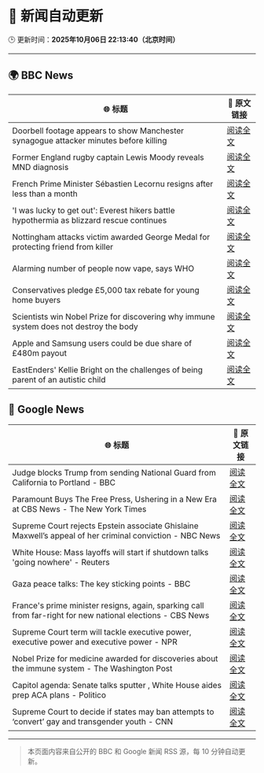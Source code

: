 # 🧠 新闻自动更新

🕒 更新时间：**2025年10月06日 22:13:40（北京时间）**

---

## 🌍 BBC News

| 🌐 标题 | 🔗 原文链接 |
|--------|-------------|
| Doorbell footage appears to show Manchester synagogue attacker minutes before killing | [阅读全文](https://www.bbc.com/news/articles/c62ne93n090o?at_medium=RSS&at_campaign=rss) |
| Former England rugby captain Lewis Moody reveals MND diagnosis | [阅读全文](https://www.bbc.com/sport/rugby-union/articles/cz7rddrrlqno?at_medium=RSS&at_campaign=rss) |
| French Prime Minister Sébastien Lecornu resigns after less than a month | [阅读全文](https://www.bbc.com/news/articles/cewn9k0w9rxo?at_medium=RSS&at_campaign=rss) |
| 'I was lucky to get out': Everest hikers battle hypothermia as blizzard rescue continues | [阅读全文](https://www.bbc.com/news/articles/cj4ykkgxqwko?at_medium=RSS&at_campaign=rss) |
| Nottingham attacks victim awarded George Medal for protecting friend from killer | [阅读全文](https://www.bbc.com/news/articles/cjr5xyn421yo?at_medium=RSS&at_campaign=rss) |
| Alarming number of people now vape, says WHO | [阅读全文](https://www.bbc.com/news/articles/c1kwxjzeez3o?at_medium=RSS&at_campaign=rss) |
| Conservatives pledge £5,000 tax rebate for young home buyers | [阅读全文](https://www.bbc.com/news/articles/c4gzv9j78dyo?at_medium=RSS&at_campaign=rss) |
| Scientists win Nobel Prize for discovering why immune system does not destroy the body | [阅读全文](https://www.bbc.com/news/articles/c2knwvpd7vno?at_medium=RSS&at_campaign=rss) |
| Apple and Samsung users could be due share of £480m payout | [阅读全文](https://www.bbc.com/news/articles/cn0rn7rwk24o?at_medium=RSS&at_campaign=rss) |
| EastEnders' Kellie Bright on the challenges of being parent of an autistic child | [阅读全文](https://www.bbc.com/news/articles/c0jqy8pn275o?at_medium=RSS&at_campaign=rss) |

## 📰 Google News

| 🌐 标题 | 🔗 原文链接 |
|--------|-------------|
| Judge blocks Trump from sending National Guard from California to Portland - BBC | [阅读全文](https://news.google.com/rss/articles/CBMiWkFVX3lxTE5IelhDOEpVcDBkN05DdHNHRWlnSXM2Q0VYbEs1cm95UkxSWVZzOWM1ekx2REx3dDFxRDRLTE9tTktjUU55X0lhb2h1c0JZNHFMcWVjemZad0dQUdIBX0FVX3lxTE9KUS1DSmktaENiUkdYWV93ZzZnWkVvR19IX3pkN1RJMzNrR2JqckRkeWFXd1FqNXlUWHFCRnp3djdXVUk2WTkyZTdGRFVjbkstTFZUTmpXbFpVM21yWFp3?oc=5) |
| Paramount Buys The Free Press, Ushering in a New Era at CBS News - The New York Times | [阅读全文](https://news.google.com/rss/articles/CBMimwFBVV95cUxQcU5BdEhSOTMyN0E5Y3NQRjZIa0JlOFNOX0NUbnJWWE4xTnE2MV90TG9tTWZEU2RoS0Z2OFhlZzR2U2RJa2pBVGtBa2FLYWU5QUlxbjRLOVcwTDBjY2U1Yzlac3dYSGJmcWhGR0xKSGMyZ0JWNUI1LWFOSjdZNUNsZVB2Nkt1NFpqc2J4dkl1SXZncXg0RW5FZGlMUQ?oc=5) |
| Supreme Court rejects Epstein associate Ghislaine Maxwell’s appeal of her criminal conviction - NBC News | [阅读全文](https://news.google.com/rss/articles/CBMixwFBVV95cUxOb1h0N3hTY3VqQ0s3TE9XVHByaWpVY1AyOFc2ZE5qX2dGaW9RaUZuRFVPWnoyYkNQVVpBUlRVR0s1WmxDR1BWZWlVQW04ZzFka2IwZVRPSEptNDFyNnNJV0FsRnpUMkhSTUo4M2g0M1NmbkxjdmFqNFY4VkI0MndYVUs4cU50dVBFd1Zod2dDbUtLR0ZwemhqbTNTRVBqVVZuWVhsTmh6YTZJUzRpWU5rOW44MTRJSmpDbEYwb0xTOW1fSW5OM3dN0gFWQVVfeXFMUEJfOVpvU0ZuOFk2R1d1MVV3LTlYOHlhaE9VYlFfdjN0LWFic1h3VFNOazdqZjBpbHNQbE9vTjdrcC1KNzhMRVQydlRZWHhIN2hHblRQM0E?oc=5) |
| White House: Mass layoffs will start if shutdown talks 'going nowhere' - Reuters | [阅读全文](https://news.google.com/rss/articles/CBMiwAFBVV95cUxOdVdrTlJRT0ZjVk42NEtlTWdVSmk0WV9JMnFKbVBEMTdvRkV0bnE3SHhNZUtOb1Z5Tl9qcFFzOUpVVUFKQk0wMEhMUDRhM2I2U0owaXBWMVdYNTBobFkySWloT2o2akc4dnNoWk1BZmJ1QlFuNENMamd2MW5CM3lfaDhWbndfRGJwenZjZnFSZGJqdG9XeVNOamdIMXk5UUxvMV80VEg1QWZERHNtYkZQcl9hRjZhdFZzdW9UWHRxdDY?oc=5) |
| Gaza peace talks: The key sticking points - BBC | [阅读全文](https://news.google.com/rss/articles/CBMiWkFVX3lxTE10ZHlKd2tZaE1hZ3JmWFh0VF9uUm5maHhvSXFTbDlpWFViR3BQdk9XOTE5Y1ZZZlA0ODZqQm5hU1FIc3VEY3ZLVXFzMVd4cG9wYm1kaFNyRG9Td9IBX0FVX3lxTE1KMHJNLWtpeTNPaURWUzFFcUVCNURYQTQ0UlFkSFNMYm1UUnprLXk1SlhuS1hNUVN5QTc2VFMyQVlsaXJvTEpyUktSaFNPZ21ZWmJLcFdZUEcyNUxPMU1B?oc=5) |
| France's prime minister resigns, again, sparking call from far-right for new national elections - CBS News | [阅读全文](https://news.google.com/rss/articles/CBMikwFBVV95cUxPcHRXTEg5OU5hR1NsZjBnRWtyWWJoTGNscWVYbC1Pa2dldUZSN21oY0tSTGZTaHZ1NmNGZWVhQ1JVSHZlRnI0Q3lBUDlUUXZKMm4zajB3cDlqMVBNWXNhWFJLdUpQLTlpY2k1dEo1VjRRUHROY2Z2M28zd1UyS1N0MlZpYzF4dnl5Tjluam5fYmlYeWfSAZgBQVVfeXFMTVdBbTFPMldEWHJHLUhsZ1RFWGFRRy1ZaThLNFRybHkwbHZsaWtGTDdoQ1ZIYWlhazhKdDZWN0lUMzliVEJ5czBJTUlsSzktYXhuS0Z3Zi1WUmlsRWlRTEFVNFpKTHlmOFVhSXJFMy0wS0JtV1FMaUZpUmZzU2FUNDJRRFA2aDl3Z2d6NGFEMFJzeXEtemxsUmI?oc=5) |
| Supreme Court term will tackle executive power, executive power and executive power - NPR | [阅读全文](https://news.google.com/rss/articles/CBMie0FVX3lxTE41QnJscVBPNFBMM1BMVllWX3RPQjd6YkctdGNiN1dqcklsZlpvVmxTWks1bUZ1VmFYX1Y0ZnZ0ZVNYQ0VEay1OemM0dXBhUjE3TjFWTWhhZXFSOTZiUGlfUGl1T2RFcmxkTUxiYnFVS3IzLTB5bmdNY2VMYw?oc=5) |
| Nobel Prize for medicine awarded for discoveries about the immune system - The Washington Post | [阅读全文](https://news.google.com/rss/articles/CBMimwFBVV95cUxOajI2OGVoLWVMMGZpcG9ldEhJNzdLT084WC0zYVR2ZlBSWEVvY2VmX29zWVE2OTRHWFZMTHZwcU5ZOTZRNDB3cjROYVZNN2hicFIzdjI2aTgxOGYzcTdOM1QxU0c0X2VZU3dUSnhSWlgxdTJoejVFU2FHY1Y2bjQwSVNDNUVYM19ta005RUI5YjRUZ1o1anpYbWJ0VQ?oc=5) |
| Capitol agenda: Senate talks sputter , White House aides prep ACA plans - Politico | [阅读全文](https://news.google.com/rss/articles/CBMivgFBVV95cUxOSnNsTU03bU9PY2M2NkU5cnpBY0h5RmRvUlRxaXZlQkVOSVdkMFQ3akFWakpzRHd1UmpYWFlNUFpPUnBjVkxQYkJMSzNHcTNpYkFiM3N6MjgyZ2xkTmdsQ2tZdU5Vbm8xY0NJTnFiYjZvZjJzUkRhRDR4T2pmMDM1ZFdYTVRqNkZ3aURBT3A3Y0RaRmhDeDZnNWtYQXhWbG1SNmRrUnlhVmxMaUltOFRRcXVFSFBseThpQlh4VG9R?oc=5) |
| Supreme Court to decide if states may ban attempts to ‘convert’ gay and transgender youth - CNN | [阅读全文](https://news.google.com/rss/articles/CBMikgFBVV95cUxOZUdoTEV3cmp3cG44LVdEYnljcmEydHFaczVLdTlFT05WSURDYkRKZXFVS0xLcFhLNk9TN2Z6eHdWSXhCempRNEFaWVRyY1dxNU1Td3QtTEtXS2s2SUt0RVJJeVFSMmY5eGpVNkY5X0VaUXRZbEI3T043TGRySW1CTGVONExlel9GS2tUd2VvRWo4dw?oc=5) |

---
> 本页面内容来自公开的 BBC 和 Google 新闻 RSS 源，每 10 分钟自动更新。